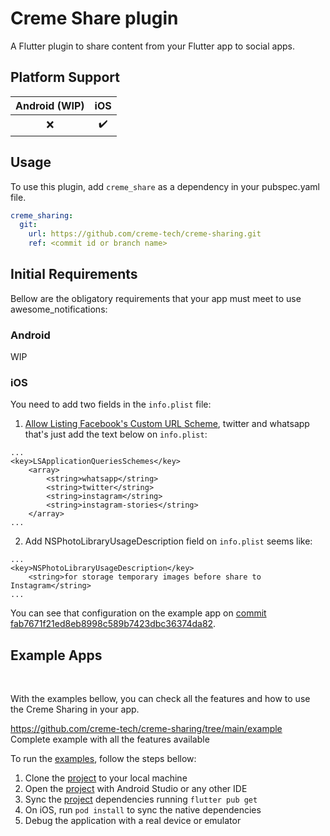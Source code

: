 # Creme Share plugin

A Flutter plugin to share content from your Flutter app to social apps.

## Platform Support

| Android (WIP) | iOS |
| :-----------: | :-: |
|      ❌       | ✔️  |

## Usage

To use this plugin, add `creme_share` as a dependency in your pubspec.yaml file.

```yaml
creme_sharing:
  git:
    url: https://github.com/creme-tech/creme-sharing.git
    ref: <commit id or branch name>
```

## Initial Requirements

Bellow are the obligatory requirements that your app must meet to use awesome_notifications:

### Android

WIP

### iOS

You need to add two fields in the `info.plist` file:

1. [Allow Listing Facebook's Custom URL Scheme](https://developers.facebook.com/docs/sharing/sharing-to-stories/ios-developers), twitter and whatsapp that's just add the text below on `info.plist`:

```plist
...
<key>LSApplicationQueriesSchemes</key>
	<array>
		<string>whatsapp</string>
		<string>twitter</string>
		<string>instagram</string>
		<string>instagram-stories</string>
	</array>
...
```

2. Add NSPhotoLibraryUsageDescription field on `info.plist` seems like:

```plist
...
<key>NSPhotoLibraryUsageDescription</key>
	<string>for storage temporary images before share to Instagram</string>
...
```

You can see that configuration on the example app on [commit fab7671f21ed8eb8998c589b7423dbc36374da82](https://github.com/creme-tech/creme-sharing/commit/fab7671f21ed8eb8998c589b7423dbc36374da82).

## Example Apps

<br>

With the examples bellow, you can check all the features and how to use the Creme Sharing in your app.

https://github.com/creme-tech/creme-sharing/tree/main/example <br>
Complete example with all the features available

To run the [examples](https://github.com/creme-tech/creme-sharing/tree/main/example), follow the steps bellow:

1. Clone the [project](https://github.com/creme-tech/creme-sharing) to your local machine
2. Open the [project](https://github.com/creme-tech/creme-sharing) with Android Studio or any other IDE
3. Sync the [project](https://github.com/creme-tech/creme-sharing) dependencies running `flutter pub get`
4. On iOS, run `pod install` to sync the native dependencies
5. Debug the application with a real device or emulator

<br>
